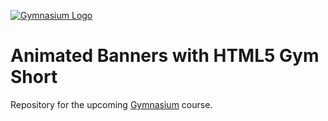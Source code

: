 [![Gymnasium Logo](https://cdn.rawgit.com/gymnasium/gymnasium.github.io/master/assets/GYM-logo.svg)](http://thegymnasium.com)

# Animated Banners with HTML5 Gym Short

Repository for the upcoming [Gymnasium](http://thegymnasium.com) course.
